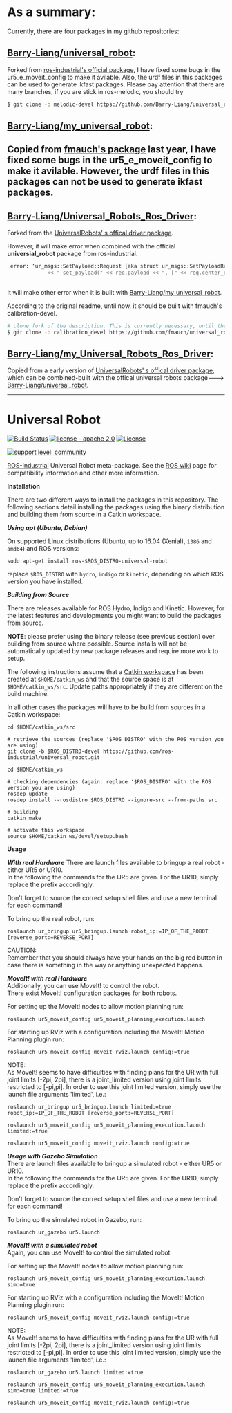 
# As a summary:
 Currently, there are four packages in my github repositories:
## [Barry-Liang/universal_robot](https://github.com/Barry-Liang/universal_robot):
Forked from [ros-industrial's official package](https://github.com/ros-industrial/universal_robot), I have fixed  some bugs in the ur5_e_moveit_config to make it avilable. Also, the urdf files in this packages can be used to generate ikfast packages. Please pay attention that there are many branches, if you are stick in ros-melodic, you should try  

```bash
$ git clone -b melodic-devel https://github.com/Barry-Liang/universal_robot.git
```


## [Barry-Liang/my_universal_robot](https://github.com/Barry-Liang/my_universal_robot): 
Copied from [fmauch's package](https://github.com/fmauch/universal_robot) last year, I have fixed  some bugs in the ur5_e_moveit_config to make it avilable. However, the urdf files in this packages can not be used to generate ikfast packages.
-----

## [Barry-Liang/Universal_Robots_Ros_Driver](https://github.com/Barry-Liang/Universal_Robots_ROS_Driver): 
Forked from the [UniversalRobots' s offical driver package](github.com/UniversalRobots/Universal_Robots_ROS_Driver).

However, it will make error when combined with the official **universial_robot** package from ros-industrial.

```bash
 error: ‘ur_msgs::SetPayload::Request {aka struct ur_msgs::SetPayloadRequest_<std::allocator<void> >}’ has no member named ‘center_of_gravity’
             << " set_payload(" << req.payload << ", [" << req.center_of_gravity.x << ", " << req.center_of_gravity.y
                                                    
```


It will make other error when it is built with [Barry-Liang/my_universal_robot](https://github.com/Barry-Liang/my_universal_robot).

According to the original readme, until now, it should be built with fmauch's calibration-devel.

```bash
# clone fork of the description. This is currently necessary, until the changes are merged upstream.
$ git clone -b calibration_devel https://github.com/fmauch/universal_robot.git src/fmauch_universal_robot
```


## [Barry-Liang/my_Universal_Robots_Ros_Driver](https://github.com/Barry-Liang/my_Universal_Robots_Ros_Driver): 

Copied from a early version of [UniversalRobots' s offical driver package](github.com/UniversalRobots/Universal_Robots), which can be combined-built with the offical universal robots package---> [Barry-Liang/universal_robot](https://github.com/Barry-Liang/universal_robot).



------



# Universal Robot

[![Build Status](http://build.ros.org/job/Kdev__universal_robot__ubuntu_xenial_amd64/badge/icon)](http://build.ros.org/job/Kdev__universal_robot__ubuntu_xenial_amd64)
[![license - apache 2.0](https://img.shields.io/:license-Apache%202.0-yellowgreen.svg)](https://opensource.org/licenses/Apache-2.0)
[![License](https://img.shields.io/badge/License-BSD%203--Clause-blue.svg)](https://opensource.org/licenses/BSD-3-Clause)

[![support level: community](https://img.shields.io/badge/support%20level-community-lightgray.png)](http://rosindustrial.org/news/2016/10/7/better-supporting-a-growing-ros-industrial-software-platform)

[ROS-Industrial](http://wiki.ros.org/Industrial) Universal Robot meta-package. See the [ROS wiki](http://wiki.ros.org/universal_robot) page for compatibility information and other more information.


__Installation__

There are two different ways to install the packages in this repository. The following sections detail installing the packages using the binary distribution and building them from source in a Catkin workspace.


___Using apt (Ubuntu, Debian)___

On supported Linux distributions (Ubuntu, up to 16.04 (Xenial), `i386` and `amd64`) and ROS versions:

```
sudo apt-get install ros-$ROS_DISTRO-universal-robot
```

replace `$ROS_DISTRO` with `hydro`, `indigo` or `kinetic`, depending on which ROS version you have installed.


___Building from Source___

There are releases available for ROS Hydro, Indigo and Kinetic. However, for the latest features and developments you might want to build the packages from source.

**NOTE**: please prefer using the binary release (see previous section) over building from source where possible. Source installs will not be automatically updated by new package releases and require more work to setup.

The following instructions assume that a [Catkin workspace](http://wiki.ros.org/catkin/Tutorials/create_a_workspace) has been created at `$HOME/catkin_ws` and that the source space is at `$HOME/catkin_ws/src`. Update paths appropriately if they are different on the build machine.

In all other cases the packages will have to be build from sources in a Catkin workspace: 

```
cd $HOME/catkin_ws/src

# retrieve the sources (replace '$ROS_DISTRO' with the ROS version you are using)
git clone -b $ROS_DISTRO-devel https://github.com/ros-industrial/universal_robot.git

cd $HOME/catkin_ws

# checking dependencies (again: replace '$ROS_DISTRO' with the ROS version you are using)
rosdep update
rosdep install --rosdistro $ROS_DISTRO --ignore-src --from-paths src

# building
catkin_make

# activate this workspace
source $HOME/catkin_ws/devel/setup.bash
```


__Usage__

___With real Hardware___
There are launch files available to bringup a real robot - either UR5 or UR10.  
In the following the commands for the UR5 are given. For the UR10, simply replace the prefix accordingly.

Don't forget to source the correct setup shell files and use a new terminal for each command!   

To bring up the real robot, run:

```roslaunch ur_bringup ur5_bringup.launch robot_ip:=IP_OF_THE_ROBOT [reverse_port:=REVERSE_PORT]```


CAUTION:  
Remember that you should always have your hands on the big red button in case there is something in the way or anything unexpected happens.


___MoveIt! with real Hardware___  
Additionally, you can use MoveIt! to control the robot.  
There exist MoveIt! configuration packages for both robots.  

For setting up the MoveIt! nodes to allow motion planning run:

```roslaunch ur5_moveit_config ur5_moveit_planning_execution.launch```

For starting up RViz with a configuration including the MoveIt! Motion Planning plugin run:

```roslaunch ur5_moveit_config moveit_rviz.launch config:=true```


NOTE:  
As MoveIt! seems to have difficulties with finding plans for the UR with full joint limits [-2pi, 2pi], there is a joint_limited version using joint limits restricted to [-pi,pi]. In order to use this joint limited version, simply use the launch file arguments 'limited', i.e.:  

```roslaunch ur_bringup ur5_bringup.launch limited:=true robot_ip:=IP_OF_THE_ROBOT [reverse_port:=REVERSE_PORT]```

```roslaunch ur5_moveit_config ur5_moveit_planning_execution.launch limited:=true```

```roslaunch ur5_moveit_config moveit_rviz.launch config:=true```


___Usage with Gazebo Simulation___  
There are launch files available to bringup a simulated robot - either UR5 or UR10.  
In the following the commands for the UR5 are given. For the UR10, simply replace the prefix accordingly.

Don't forget to source the correct setup shell files and use a new terminal for each command!   

To bring up the simulated robot in Gazebo, run:

```roslaunch ur_gazebo ur5.launch```


___MoveIt! with a simulated robot___  
Again, you can use MoveIt! to control the simulated robot.  

For setting up the MoveIt! nodes to allow motion planning run:

```roslaunch ur5_moveit_config ur5_moveit_planning_execution.launch sim:=true```

For starting up RViz with a configuration including the MoveIt! Motion Planning plugin run:

```roslaunch ur5_moveit_config moveit_rviz.launch config:=true```


NOTE:  
As MoveIt! seems to have difficulties with finding plans for the UR with full joint limits [-2pi, 2pi], there is a joint_limited version using joint limits restricted to [-pi,pi]. In order to use this joint limited version, simply use the launch file arguments 'limited', i.e.:  

```roslaunch ur_gazebo ur5.launch limited:=true```

```roslaunch ur5_moveit_config ur5_moveit_planning_execution.launch sim:=true limited:=true```

```roslaunch ur5_moveit_config moveit_rviz.launch config:=true```



